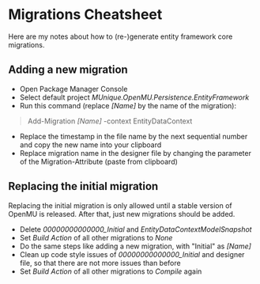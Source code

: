 ﻿# Migrations Cheatsheet

Here are my notes about how to (re-)generate entity framework core migrations.

## Adding a new migration
  * Open Package Manager Console
  * Select default project *MUnique.OpenMU.Persistence.EntityFramework*
  * Run this command (replace *[Name]* by the name of the migration):
  > Add-Migration *[Name]* -context EntityDataContext

  * Replace the timestamp in the file name by the next sequential number and copy the new name into your clipboard
  * Replace migration name in the designer file by changing the parameter of the Migration-Attribute (paste from clipboard)

## Replacing the initial migration
Replacing the initial migration is only allowed until a stable version of OpenMU is released. After that, just new migrations should be added.
  * Delete *00000000000000_Initial* and *EntityDataContextModelSnapshot*
  * Set *Build Action* of all other migrations to *None*
  * Do the same steps like adding a new migration, with "Initial" as *[Name]*
  * Clean up code style issues of *00000000000000_Initial* and designer file, so that there are not more issues than before
  * Set *Build Action* of all other migrations to *Compile* again